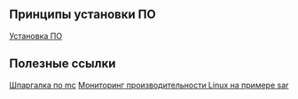 ## Принципы установки ПО
[Установка ПО](https://github.com/AV-ghub/Linux/blob/main/007%20%D0%A3%D1%82%D0%B8%D0%BB%D0%B8%D1%82%D1%8B%20%D0%B8%20%D0%9F%D0%9E/999%20Resources/001%20%D0%A3%D1%81%D1%82%D0%B0%D0%BD%D0%BE%D0%B2%D0%BA%D0%B0%20%D0%9F%D0%9E.md)

## Полезные ссылки
[Шпаргалка по mc](https://github.com/AV-ghub/Linux/blob/main/007%20%D0%A3%D1%82%D0%B8%D0%BB%D0%B8%D1%82%D1%8B%20%D0%B8%20%D0%9F%D0%9E/999%20Resources/002%20MC.md)
[Мониторинг производительности Linux на примере sar](https://greendail.ru/node/monitoring-proizvoditelnosti-linux-na-primere-sar)
